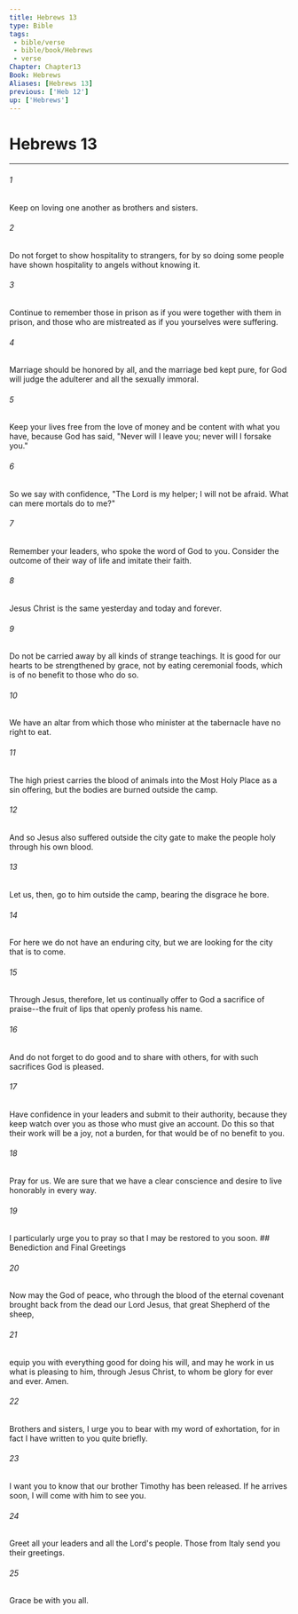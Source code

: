 ```yaml
---
title: Hebrews 13
type: Bible
tags:
 - bible/verse
 - bible/book/Hebrews
 - verse
Chapter: Chapter13
Book: Hebrews
Aliases: [Hebrews 13]
previous: ['Heb 12']
up: ['Hebrews']
---
```

# Hebrews 13

***


###### 1 
Keep on loving one another as brothers and sisters. 

###### 2 
Do not forget to show hospitality to strangers, for by so doing some people have shown hospitality to angels without knowing it. 

###### 3 
Continue to remember those in prison as if you were together with them in prison, and those who are mistreated as if you yourselves were suffering. 

###### 4 
Marriage should be honored by all, and the marriage bed kept pure, for God will judge the adulterer and all the sexually immoral. 

###### 5 
Keep your lives free from the love of money and be content with what you have, because God has said, "Never will I leave you; never will I forsake you." 

###### 6 
So we say with confidence, "The Lord is my helper; I will not be afraid. What can mere mortals do to me?" 

###### 7 
Remember your leaders, who spoke the word of God to you. Consider the outcome of their way of life and imitate their faith. 

###### 8 
Jesus Christ is the same yesterday and today and forever. 

###### 9 
Do not be carried away by all kinds of strange teachings. It is good for our hearts to be strengthened by grace, not by eating ceremonial foods, which is of no benefit to those who do so. 

###### 10 
We have an altar from which those who minister at the tabernacle have no right to eat. 

###### 11 
The high priest carries the blood of animals into the Most Holy Place as a sin offering, but the bodies are burned outside the camp. 

###### 12 
And so Jesus also suffered outside the city gate to make the people holy through his own blood. 

###### 13 
Let us, then, go to him outside the camp, bearing the disgrace he bore. 

###### 14 
For here we do not have an enduring city, but we are looking for the city that is to come. 

###### 15 
Through Jesus, therefore, let us continually offer to God a sacrifice of praise--the fruit of lips that openly profess his name. 

###### 16 
And do not forget to do good and to share with others, for with such sacrifices God is pleased. 

###### 17 
Have confidence in your leaders and submit to their authority, because they keep watch over you as those who must give an account. Do this so that their work will be a joy, not a burden, for that would be of no benefit to you. 

###### 18 
Pray for us. We are sure that we have a clear conscience and desire to live honorably in every way. 

###### 19 
I particularly urge you to pray so that I may be restored to you soon. ## Benediction and Final Greetings 

###### 20 
Now may the God of peace, who through the blood of the eternal covenant brought back from the dead our Lord Jesus, that great Shepherd of the sheep, 

###### 21 
equip you with everything good for doing his will, and may he work in us what is pleasing to him, through Jesus Christ, to whom be glory for ever and ever. Amen. 

###### 22 
Brothers and sisters, I urge you to bear with my word of exhortation, for in fact I have written to you quite briefly. 

###### 23 
I want you to know that our brother Timothy has been released. If he arrives soon, I will come with him to see you. 

###### 24 
Greet all your leaders and all the Lord's people. Those from Italy send you their greetings. 

###### 25 
Grace be with you all. 
